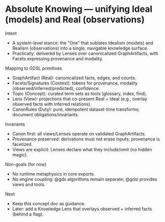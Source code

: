# Absolute Knowing — unifying Ideal (models) and Real (observations)

Intent
- A system-level stance: the “One” that sublates Idealism (models) and Realism (observations) into a single, navigable knowledge surface.
- Practically: delivered by Lenses over canonicalized GraphArtifacts, with Facets expressing provenance and modality.

Mapping to GDSL primitives
- GraphArtifact (Real): canonicalized facts, edges, and counts.
- Facets/Signatures (Context): tokens for provenance, modality (observed/inferred/predicted), confidence.
- Topic (Concept): curated term sets as tools (glossary, index, find).
- Lens (View): projections that co-present Real + Ideal (e.g., overlay observed facts with inferred relations).
- CanonRules (Duty): pure, idempotent dataset-time transforms; document obligations/invariants.

Invariants
- Canon first: all views/Lenses operate on validated GraphArtifacts.
- Provenance preserved: derivations must not erase inputs; provenance is facetized.
- Views are explicit: Lenses declare what they include/omit (no hidden magic).

Non-goals (for now)
- No runtime metaphysics in core exports.
- No engine coupling: @gds algorithms remain separate; @gdsl provides views and tools.

Next
- Keep this concept doc as guidance.
- Later: add a Knowledge Lens that overlays observed + inferred facts (behind a flag).
